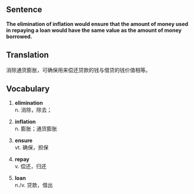 ## Sentence

**The elimination of inflation would ensure that the amount of money used in repaying a loan would have the same value as the amount of money borrowed.**

## Translation

消除通货膨胀，可确保用来偿还贷款的钱与借贷的钱价值相等。     


## Vocabulary     

1. **elimination**     
n. 消除，除去；       

2. **inflation**       
n. 膨胀；通货膨胀        

3. **ensure**       
vt. 确保，担保      

4. **repay**      
v. 偿还，归还       

5. **loan**        
n./v. 贷款，借出        
